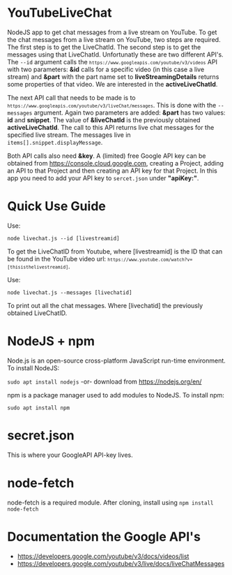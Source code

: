 # YouTubeLiveChat

NodeJS app to get chat messages from a live stream on YouTube. To get the chat messages from a live stream on YouTube, two steps are required. The first step is to get the LiveChatId. The second step is to get the messages using that LiveChatId. Unfortunatly these are two different API's. The `--id` argument calls the <code>`https://www.googleapis.com/youtube/v3/videos`</code> API with two parameters: <b>&id</b> calls for a specific video (in this case a live stream) and <b>&part</b> with the part name set to <b>liveStreamingDetails</b> returns some properties of that video. We are interested in the <b>activeLiveChatId</b>.

The next API call that needs to be made is to <code>`https://www.googleapis.com/youtube/v3/liveChat/messages`</code>. This is done with the `--messages` argument. Again two parameters are added: <b>&part</b> has two values: <b>id</b> and <b>snippet</b>. The value of <b>&liveChatId</b> is the previously obtained <b>activeLiveChatId</b>. The call to this API returns live chat messages for the specified live stream. The messages live in `items[].snippet.displayMessage`.

Both API calls also need <b>&key</b>. A (limited) free Google API key can be obtained from https://console.cloud.google.com, creating a Project, adding an API to that Project and then creating an API key for that Project. In this app you need to add your API key to <code>sercet.json</code> under <b>"apiKey:"</b>.

# Quick Use Guide

Use:

<code>node livechat.js --id [livestreamid]</code>


To get the LiveChatID from Youtube, where [livestreamid] is the ID that can be found in the YouTube video url: <code>`https://www.youtube.com/watch?v=[thisisthelivestreamid]`</code>.

Use:

<code>node livechat.js --messages [livechatid]</code>

To print out all the chat messages. Where [livechatid] the previously obtained LiveChatID.

# NodeJS + npm

Node.js is an open-source cross-platform JavaScript run-time environment. To install NodeJS:

<code>sudo apt install nodejs</code> -or- download from https://nodejs.org/en/

npm is a package manager used to add modules to NodeJS. To install npm:

<code>sudo apt install npm</code>

# secret.json

This is where your GoogleAPI API-key lives.

# node-fetch

node-fetch is a required module. After cloning, install using <code>npm install node-fetch</code>

# Documentation the Google API's

* https://developers.google.com/youtube/v3/docs/videos/list
* https://developers.google.com/youtube/v3/live/docs/liveChatMessages
